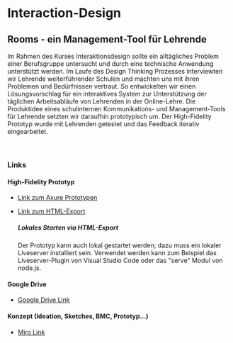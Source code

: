 # Interaction-Design

## Rooms - ein Management-Tool für Lehrende

Im Rahmen des Kurses Interaktionsdesign sollte ein alltägliches Problem einer Berufsgruppe untersucht und durch eine technische Anwendung unterstützt werden. Im Laufe des Design Thinking Prozesses interviewten wir Lehrende weiterführender Schulen und machten uns mit ihren Problemen und Bedürfnissen vertraut.
So entwickelten wir einen Lösungsvorschlag für ein interaktives System zur Unterstützung der täglichen Arbeitsabläufe von Lehrenden in der Online-Lehre. Die Produktidee eines schulinternen Kommunikations- und Management-Tools für Lehrende setzten wir daraufhin prototypisch um. Der High-Fidelity Prototyp wurde mit Lehrenden getestet und das Feedback iterativ eingearbeitet. 
<br><br><br>

### Links

#### High-Fidelity Prototyp
- [Link zum Axure Prototypen](https://9i7uo5.axshare.com/#id=u2wjnl&p=startseite&sc=2)
- [Link zum HTML-Export](https://github.com/Rina14/Interaction-Design/tree/main/4_Prototype/Prototyp_Version_3_Hifi/HTML_Export) 

  ##### Lokales Starten via HTML-Export
  Der Prototyp kann auch lokal gestartet werden; dazu muss ein lokaler Liveserver installiert sein.
  Verwendet werden kann zum Beispiel das Liveserver-Plugin von Visual Studio Code oder das "serve" Modul von node.js.

#### Google Drive
- [Google Drive Link](https://drive.google.com/drive/folders/1lGb7ua_YGPfwPWAqNxXP-rhOt8emeQSU)

#### Konzept (Ideation, Sketches, BMC, Prototyp...)
- [Miro Link](https://miro.com/app/board/o9J_llxfL_4=/)
